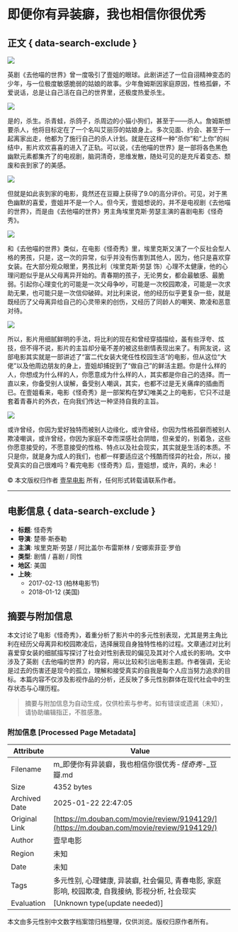 # 即便你有异装癖，我也相信你很优秀

## 正文 { data-search-exclude }


[![](https://img3.doubanio.com/icon/u145873275-3.jpg)](https://www.douban.com/people/145873275/)

英剧《去他喵的世界》曾一度吸引了壹姐的眼球。此剧讲述了一位自诩精神变态的少年，与一位极度敏感脆弱的姑娘的故事。少年詹姆斯因家庭原因，性格孤僻，不爱说话，总是让自己活在自己的世界里，还极度热爱杀生。

![](https://img1.doubanio.com/view/thing_review/l/public/p1304938.webp)

是的，杀生。杀青蛙，杀鸽子，杀周边的小猫小狗们，甚至于——杀人。詹姆斯想要杀人，他将目标定在了一个名叫艾丽莎的姑娘身上。多次见面、约会、甚至于一起离家出走，他都为了施行自己的杀人计划。就是在这样一种“杀你”和“上你”的纠结中，影片欢欢喜喜的进入了正轨。可以说，《去他喵的世界》是一部将各色黑色幽默元素都集齐了的电视剧，脑洞清奇，思维发散，随处可见的是充斥着变态、颓废和丧到家了的美感。

![](https://img1.doubanio.com/view/thing_review/l/public/p1304939.webp)

但就是如此丧到家的电影，竟然还在豆瓣上获得了9.0的高分评价。可见，对于黑色幽默的喜爱，壹姐并不是一个人。但今天，壹姐想说的，并不是电视剧《去他喵的世界》，而是由《去他喵的世界》男主角埃里克斯·劳瑟主演的喜剧电影《怪奇秀》。

![](https://img1.doubanio.com/view/thing_review/l/public/p1304940.webp)

和《去他喵的世界》类似，在电影《怪奇秀》里，埃里克斯又演了一个反社会型人格的男孩，只是，这一次的异常，似乎并没有伤害到其他人，因为，他只是喜欢穿女装。在大部分观众眼里，男孩比利（埃里克斯·劳瑟 饰）心理不太健康，他的心理问题似乎是从父母离异开始的。青春期的孩子，无论男女，都会最敏感、最脆弱。引起你心理变化的可能是一次父母争吵，可能是一次校园欺凌，可能是一次求助无果，也可能只是一次信仰破碎。对比利来说，他的经历似乎更复杂一些，就是既经历了父母离异给自己的心灵带来的创伤，又经历了同龄人的嘲笑、欺凌和恶意对待。

![](https://img2.doubanio.com/view/thing_review/l/public/p1304941.webp)

所以，影片用细腻鲜明的手法，将比利的现在和曾经穿插描绘，虽有些浮夸、炫技，但不得不说，影片的主旨却分毫不差的被这些剧情表现出来了。有网友说，这部电影其实就是一部讲述了“富二代女装大佬任性校园生活”的电影，但从这位“大佬”以及他周边朋友的身上，壹姐却捕捉到了“做自己”的鲜活主题。你是什么样的人，你想成为什么样的人，你愿意成为什么样的人，其实都是你自己的选择。而一直以来，你备受别人误解，备受别人嘲讽，其实，也都不过是无关痛痒的插曲而已。在壹姐看来，电影《怪奇秀》是一部架构在梦幻唯美之上的电影，它只不过是套着青春片的外衣，在向我们传达一种坚持自我的主旨。

![](https://img3.doubanio.com/view/thing_review/l/public/p1304942.webp)

或许曾经，你因为爱好独特而被别人边缘化，或许曾经，你因为性格孤僻而被别人欺凌嘲讽，或许曾经，你因为家庭不幸而深感社会阴暗，但亲爱的，别着急，这些你愿意接受的，不愿意接受的性格、特点以及社会现实，其实就是生活的本质。不只是你，就是身为成人的我们，也都一样要适应这个残酷而怪异的社会，所以，接受真实的自己很难吗？看完电影《怪奇秀》后，壹姐想，或许，真的，未必！

© 本文版权归作者 [壹早电影](https://www.douban.com/people/145873275/) 所有，任何形式转载请联系作者。

---

## 电影信息 { data-search-exclude }

- **标题**: 怪奇秀
- **导演**: 楚蒂·斯泰勒
- **主演**: 埃里克斯·劳瑟 / 阿比盖尔·布雷斯林 / 安娜索菲亚·罗伯
- **类型**: 剧情 / 喜剧 / 同性
- **地区**: 美国
- **上映**: 
  - 2017-02-13 (柏林电影节)
  - 2018-01-12 (美国)
<!-- tcd_original_link https://m.douban.com/movie/review/9194129/ -->


## 摘要与附加信息

<!-- tcd_abstract -->
本文讨论了电影《怪奇秀》，着重分析了影片中的多元性别表现，尤其是男主角比利在经历父母离异和校园欺凌后，选择展现自身独特性格的过程。文章通过对比利喜爱穿女装的细腻描写探讨了社会对性别表现的偏见及其对个人成长的影响。文中涉及了英剧《去他喵的世界》的内容，用以比较和引出电影主题。作者强调，无论是过去的伤害还是现今的孤立，理解和接受真实的自我是每个人应当努力追求的目标。本篇内容不仅涉及影视作品的分析，还反映了多元性别群体在现代社会中的生存状态与心理历程。
<!-- tcd_abstract_end -->

> 摘要与附加信息为自动生成，仅供检索与参考。如有错误或遗漏（未知），请协助编辑指正，不胜感激。

### 附加信息 [Processed Page Metadata]

| Attribute       | Value                                  |
|-----------------|----------------------------------------|
| Filename        | m_即便你有异装癖，我也相信你很优秀-_怪奇秀_-_豆瓣.md                             |
| Size            | 4352 bytes                           |
| Archived Date   | 2025-01-22 22:47:05                             |
| Original Link   | [https://m.douban.com/movie/review/9194129/](https://m.douban.com/movie/review/9194129/)                       |
| Author          | 壹早电影                               |
| Region          | 未知                               |
| Date            | 未知                                 |
| Tags            | 多元性别, 心理健康, 异装癖, 社会偏见, 青春电影, 家庭影响, 校园欺凌, 自我接纳, 影视分析, 社会现实                                 |
| Evaluation            | [Unknown type(update needed)]                                 |
<!-- tcd_table_end -->

本文由多元性别中文数字档案馆归档整理，仅供浏览。版权归原作者所有。
